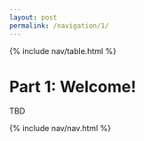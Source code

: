 ```yaml
---
layout: post
permalink: /navigation/1/
---
```


{% include nav/table.html %}

# Part 1: Welcome!

TBD

{% include nav/nav.html %}